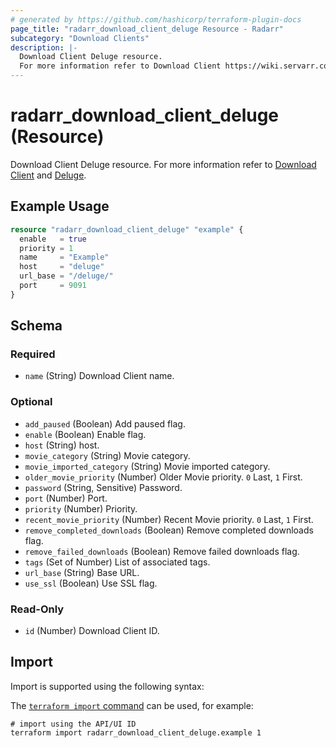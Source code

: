 ```yaml
---
# generated by https://github.com/hashicorp/terraform-plugin-docs
page_title: "radarr_download_client_deluge Resource - Radarr"
subcategory: "Download Clients"
description: |-
  Download Client Deluge resource.
  For more information refer to Download Client https://wiki.servarr.com/radarr/settings#download-clients and Deluge https://wiki.servarr.com/radarr/supported#deluge.
---
```


# radarr_download_client_deluge (Resource)

<!-- subcategory:Download Clients -->
Download Client Deluge resource.
For more information refer to [Download Client](https://wiki.servarr.com/radarr/settings#download-clients) and [Deluge](https://wiki.servarr.com/radarr/supported#deluge).

## Example Usage

```terraform
resource "radarr_download_client_deluge" "example" {
  enable   = true
  priority = 1
  name     = "Example"
  host     = "deluge"
  url_base = "/deluge/"
  port     = 9091
}
```

<!-- schema generated by tfplugindocs -->
## Schema

### Required

- `name` (String) Download Client name.

### Optional

- `add_paused` (Boolean) Add paused flag.
- `enable` (Boolean) Enable flag.
- `host` (String) host.
- `movie_category` (String) Movie category.
- `movie_imported_category` (String) Movie imported category.
- `older_movie_priority` (Number) Older Movie priority. `0` Last, `1` First.
- `password` (String, Sensitive) Password.
- `port` (Number) Port.
- `priority` (Number) Priority.
- `recent_movie_priority` (Number) Recent Movie priority. `0` Last, `1` First.
- `remove_completed_downloads` (Boolean) Remove completed downloads flag.
- `remove_failed_downloads` (Boolean) Remove failed downloads flag.
- `tags` (Set of Number) List of associated tags.
- `url_base` (String) Base URL.
- `use_ssl` (Boolean) Use SSL flag.

### Read-Only

- `id` (Number) Download Client ID.

## Import

Import is supported using the following syntax:

The [`terraform import` command](https://developer.hashicorp.com/terraform/cli/commands/import) can be used, for example:

```shell
# import using the API/UI ID
terraform import radarr_download_client_deluge.example 1
```
